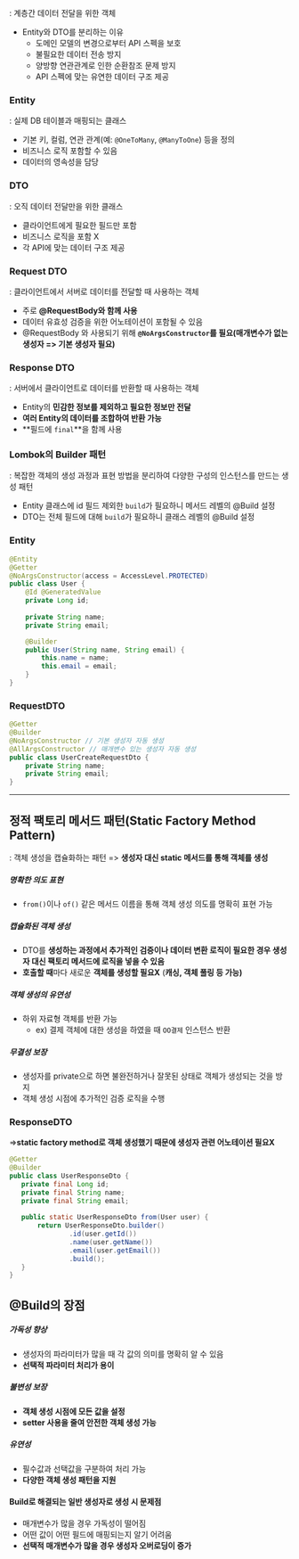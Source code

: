 : 계층간 데이터 전달을 위한 객체

- Entity와 DTO를 분리하는 이유
    - 도메인 모델의 변경으로부터 API 스펙을 보호
    - 불필요한 데이터 전송 방지
    - 양방향 연관관계로 인한 순환참조 문제 방지
    - API 스펙에 맞는 유연한 데이터 구조 제공
### Entity
: 실제 DB 테이블과 매핑되는 클래스
- 기본 키, 컬럼, 연관 관계(예: `@OneToMany`, `@ManyToOne`) 등을 정의
- 비즈니스 로직 포함할 수 있음
- 데이터의 영속성을 담당
### DTO
: 오직 데이터 전달만을 위한 클래스
- 클라이언트에게 필요한 필드만 포함
- 비즈니스 로직을 포함 Ⅹ
- 각 API에 맞는 데이터 구조 제공

### Request DTO
: 클라이언트에서 서버로 데이터를 전달할 때 사용하는 객체
- 주로 **@RequestBody와 함께 사용**
- 데이터 유효성 검증을 위한 어노테이션이 포함될 수 있음
- @RequestBody 와 사용되기 위해 **`@NoArgsConstructor`를 필요(매개변수가 없는 생성자 => 기본 생성자 필요)**

### Response DTO
: 서버에서 클라이언트로 데이터를 반환할 때 사용하는 객체
- Entity의 **민감한 정보를 제외하고 필요한 정보만 전달**
- **여러 Entity의 데이터를 조합하여 반환 가능**
- **필드에 `final`**을 함께 사용

### Lombok의 Builder 패턴
: 복잡한 객체의 생성 과정과 표현 방법을 분리하여 다양한 구성의 인스턴스를 만드는 생성 패턴
- Entity 클래스에 id 필드 제외한 `build`가 필요하니 메서드 레벨의 @Build 설정
- DTO는 전체 필드에 대해 `build`가 필요하니 클래스 레벨의 @Build 설정
### Entity
```Java
@Entity
@Getter
@NoArgsConstructor(access = AccessLevel.PROTECTED)
public class User {
    @Id @GeneratedValue
    private Long id;
    
    private String name;
    private String email;

    @Builder
    public User(String name, String email) {
        this.name = name;
        this.email = email;
    }
}
```

### RequestDTO
```Java
@Getter
@Builder
@NoArgsConstructor // 기본 생성자 자동 생성
@AllArgsConstructor // 매개변수 있는 생성자 자동 생성
public class UserCreateRequestDto {
    private String name;
    private String email;
}
```
****
## 정적 팩토리 메서드 패턴(Static Factory Method Pattern)
: 객체 생성을 캡슐화하는 패턴
=> **생성자 대신 static 메서드를 통해 객체를 생성**
##### 명확한 의도 표현
- `from()`이나 `of()` 같은 메서드 이름을 통해 객체 생성 의도를 명확히 표현 가능
##### 캡슐화된 객체 생성
- DTO를 **생성하는 과정에서 추가적인 검증이나 데이터 변환 로직이 필요한 경우 생성자 대신 팩토리 메서드에 로직을 넣을 수 있음**
- **호출할 때**마다 새로운 **객체를 생성할 필요X** (**캐싱, 객체 풀링 등 가능)**

##### 객체 생성의 유연성
- 하위 자료형 객체를 반환 가능
	- ex) 결제 객체에 대한 생성을 하였을 때 `OO결제` 인스턴스 반환
##### 무결성 보장
- 생성자를 private으로 하면 불완전하거나 잘못된 상태로 객체가 생성되는 것을 방지
- 객체 생성 시점에 추가적인 검증 로직을 수행
### ResponseDTO 
=>**static factory method로 객체 생성했기 때문에 생성자 관련 어노테이션 필요X**
```Java
@Getter
@Builder
public class UserResponseDto {
   private final Long id;
   private final String name;
   private final String email;
   
   public static UserResponseDto from(User user) {
       return UserResponseDto.builder()
               .id(user.getId())
               .name(user.getName())
               .email(user.getEmail())
               .build();
   }
}
```

## @Build의 장점
##### 가독성 향상
- 생성자의 파라미터가 많을 때 각 값의 의미를 명확히 알 수 있음
- **선택적 파라미터 처리가 용이**
##### 불변성 보장
- **객체 생성 시점에 모든 값을 설정**
- **setter 사용을 줄여 안전한 객체 생성 가능**
##### 유연성
- 필수값과 선택값을 구분하여 처리 가능
- **다양한 객체 생성 패턴을 지원**
	
#### Build로 해결되는 일반 생성자로 생성 시 문제점
- 매개변수가 많을 경우 가독성이 떨어짐
- 어떤 값이 어떤 필드에 매핑되는지 알기 어려움
- **선택적 매개변수가 많을 경우 생성자 오버로딩이 증가**



